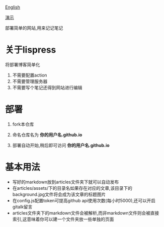 [English](./README.md)

[演示](https://lisnote.github.io)

部署简单的网站,用来记记笔记

# 关于lispress

将部署博客简单化

1. 不需要配置action
2. 不需要管理服务器
3. 不需要写个笔记还得到网站进行编辑

# 部署

1. fork本仓库

2. 命名仓库名为 **你的用户名.github.io**

3. 部署自动开始,稍后即可访问 **你的用户名.github.io**

# 基本用法

* 写好的markdown放到articles文件夹下就可以自动发布
* 在articles/assets/下的目录名如果存在对应的文章,该目录下的background.jpg文件将会成为该文章的标题图片
* 在config.js配置token可提高github api使用次数(每小时5000),还可以开启gitalk留言
* articles文件夹下的markdown文件会被解析,而非markdown文件则会被直接索引,这意味着你可以建一个文件夹放一些单独的页面